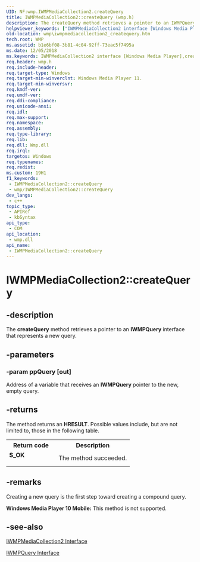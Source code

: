 ```yaml
---
UID: NF:wmp.IWMPMediaCollection2.createQuery
title: IWMPMediaCollection2::createQuery (wmp.h)
description: The createQuery method retrieves a pointer to an IWMPQuery interface that represents a new query.
helpviewer_keywords: ["IWMPMediaCollection2 interface [Windows Media Player]","createQuery method","IWMPMediaCollection2.createQuery","IWMPMediaCollection2::createQuery","IWMPMediaCollection2createQuery","createQuery","createQuery method [Windows Media Player]","createQuery method [Windows Media Player]","IWMPMediaCollection2 interface","wmp.iwmpmediacollection2_createquery","wmp/IWMPMediaCollection2::createQuery"]
old-location: wmp\iwmpmediacollection2_createquery.htm
tech.root: WMP
ms.assetid: b1e6bf08-3b81-4c04-92ff-73eac5f7495a
ms.date: 12/05/2018
ms.keywords: IWMPMediaCollection2 interface [Windows Media Player],createQuery method, IWMPMediaCollection2.createQuery, IWMPMediaCollection2::createQuery, IWMPMediaCollection2createQuery, createQuery, createQuery method [Windows Media Player], createQuery method [Windows Media Player],IWMPMediaCollection2 interface, wmp.iwmpmediacollection2_createquery, wmp/IWMPMediaCollection2::createQuery
req.header: wmp.h
req.include-header: 
req.target-type: Windows
req.target-min-winverclnt: Windows Media Player 11.
req.target-min-winversvr: 
req.kmdf-ver: 
req.umdf-ver: 
req.ddi-compliance: 
req.unicode-ansi: 
req.idl: 
req.max-support: 
req.namespace: 
req.assembly: 
req.type-library: 
req.lib: 
req.dll: Wmp.dll
req.irql: 
targetos: Windows
req.typenames: 
req.redist: 
ms.custom: 19H1
f1_keywords:
 - IWMPMediaCollection2::createQuery
 - wmp/IWMPMediaCollection2::createQuery
dev_langs:
 - c++
topic_type:
 - APIRef
 - kbSyntax
api_type:
 - COM
api_location:
 - wmp.dll
api_name:
 - IWMPMediaCollection2::createQuery
---
```


# IWMPMediaCollection2::createQuery


## -description

The <b>createQuery</b> method retrieves a pointer to an <b>IWMPQuery</b> interface that represents a new query.

## -parameters

### -param ppQuery [out]

Address of a variable that receives an <b>IWMPQuery</b> pointer to the new, empty query.

## -returns

The method returns an <b>HRESULT</b>. Possible values include, but are not limited to, those in the following table.

<table>
<tr>
<th>Return code</th>
<th>Description</th>
</tr>
<tr>
<td width="40%">
<dl>
<dt><b>S_OK</b></dt>
</dl>
</td>
<td width="60%">
The method succeeded.

</td>
</tr>
</table>

## -remarks

Creating a new query is the first step toward creating a compound query.

<b>Windows Media Player 10 Mobile:</b> This method is not supported.

## -see-also

<a href="/windows/desktop/api/wmp/nn-wmp-iwmpmediacollection2">IWMPMediaCollection2 Interface</a>



<a href="/windows/desktop/api/wmp/nn-wmp-iwmpquery">IWMPQuery Interface</a>

